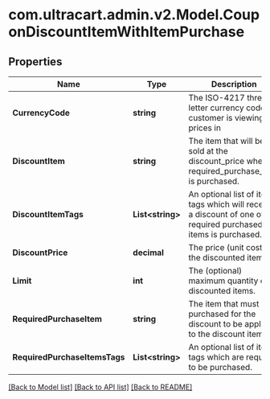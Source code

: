 
# com.ultracart.admin.v2.Model.CouponDiscountItemWithItemPurchase

## Properties

Name | Type | Description | Notes
------------ | ------------- | ------------- | -------------
**CurrencyCode** | **string** | The ISO-4217 three letter currency code the customer is viewing prices in | [optional] 
**DiscountItem** | **string** | The item that will be sold at the discount_price when required_purchase_item is purchased. | [optional] 
**DiscountItemTags** | **List&lt;string&gt;** | An optional list of item tags which will receive a discount of one of the required purchased items is purchased. | [optional] 
**DiscountPrice** | **decimal** | The price (unit cost) of the discounted item | [optional] 
**Limit** | **int** | The (optional) maximum quantity of discounted items. | [optional] 
**RequiredPurchaseItem** | **string** | The item that must be purchased for the discount to be applied to the discount item. | [optional] 
**RequiredPurchaseItemsTags** | **List&lt;string&gt;** | An optional list of item tags which are required to be purchased. | [optional] 

[[Back to Model list]](../README.md#documentation-for-models)
[[Back to API list]](../README.md#documentation-for-api-endpoints)
[[Back to README]](../README.md)

